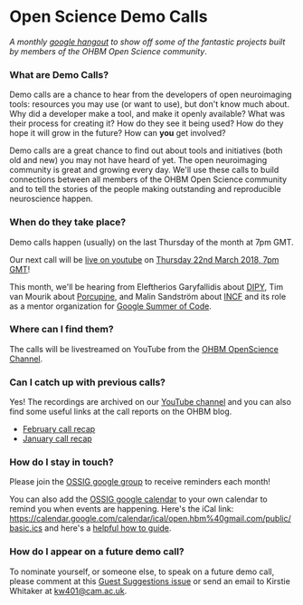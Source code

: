 # Open Science Demo Calls

*A monthly [google hangout](https://www.youtube.com/channel/UChvSitFvqGDeA1y7MJs4CGQ) to show off some of the fantastic projects built by members of the OHBM Open Science community*.

### What are Demo Calls?

Demo calls are a chance to hear from the developers of open neuroimaging tools: resources you may use (or want to use), but don't know much about. Why did a developer make a tool, and make it openly available? What was their process for creating it? How do they see it being used? How do they hope it will grow in the future? How can **you** get involved?

Demo calls are a great chance to find out about tools and initiatives (both old and new) you may not have heard of yet. The open neuroimaging community is great and growing every day. We'll use these calls to build connections between all members of the OHBM Open Science community and to tell the stories of the people making outstanding and reproducible neuroscience happen.

### When do they take place?

Demo calls happen (usually) on the last Thursday of the month at 7pm GMT.

Our next call will be [live on youtube](https://www.youtube.com/watch?v=vrX5IZH3aIM) on [Thursday 22nd March 2018, 7pm GMT](https://www.timeanddate.com/worldclock/converter.html?iso=20180322T190000&p1=tz_gmt)!

This month, we'll be hearing from Eleftherios Garyfallidis about [DIPY](http://nipy.org/dipy/), Tim van Mourik about [Porcupine](https://timvanmourik.github.io/Porcupine/), and Malin Sandström about [INCF](https://www.incf.org/) and its role as a mentor organization for [Google Summer of Code](https://summerofcode.withgoogle.com/).

### Where can I find them?

The calls will be livestreamed on YouTube from the [OHBM OpenScience Channel](https://www.youtube.com/channel/UChvSitFvqGDeA1y7MJs4CGQ).

### Can I catch up with previous calls?

Yes! The recordings are archived on our [YouTube channel](https://www.youtube.com/channel/UChvSitFvqGDeA1y7MJs4CGQ) and you can also find some useful links at the call reports on the OHBM blog.

* [February call recap](https://www.ohbmbrainmappingblog.com/blog/february-ohbm-open-science-demo-call)
* [January call recap](https://www.ohbmbrainmappingblog.com/blog/introducing-the-ohbm-open-science-demo-calls)

### How do I stay in touch?

Please join the [OSSIG google group](https://groups.google.com/forum/?nomobile=true#!forum/open-hbm-notices) to receive reminders each month!

You can also add the [OSSIG google calendar](https://calendar.google.com/calendar/embed?src=open.hbm%40gmail.com) to your own calendar to remind you when events are happening. Here's the iCal link: https://calendar.google.com/calendar/ical/open.hbm%40gmail.com/public/basic.ics and here's a [helpful how to guide](https://www.lifewire.com/how-to-import-ics-calendar-files-in-ical-1172177).

### How do I appear on a future demo call?

To nominate yourself, or someone else, to speak on a future demo call, please comment at this [Guest Suggestions issue](https://github.com/ohbm/OpenScienceDemoCalls/issues/7) or send an email to Kirstie Whitaker at [kw401@cam.ac.uk](mailto:kw401@cam.ac.uk).

